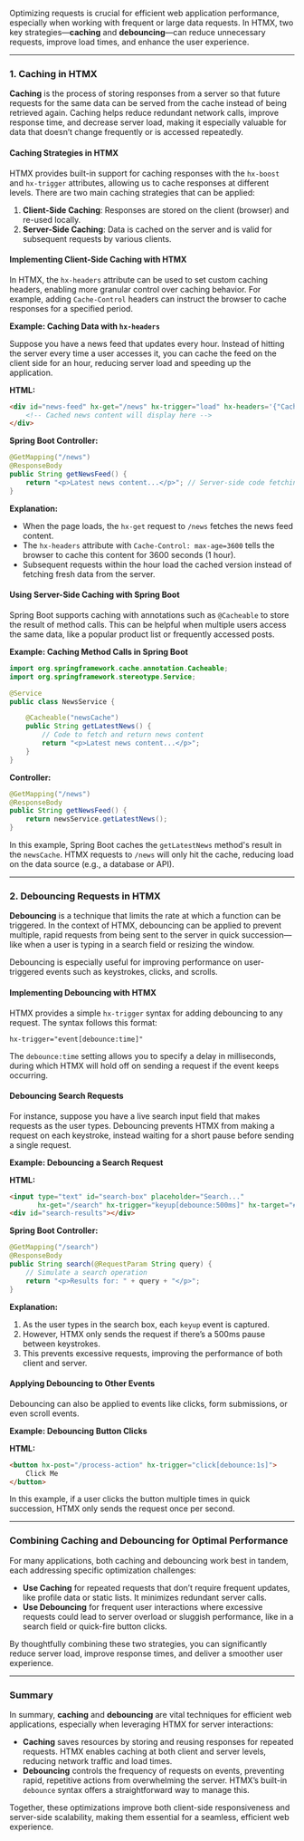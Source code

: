 Optimizing requests is crucial for efficient web application performance, especially when working with frequent or large data requests. In HTMX, two key strategies—**caching** and **debouncing**—can reduce unnecessary requests, improve load times, and enhance the user experience. 

---

### 1. **Caching in HTMX**

**Caching** is the process of storing responses from a server so that future requests for the same data can be served from the cache instead of being retrieved again. Caching helps reduce redundant network calls, improve response time, and decrease server load, making it especially valuable for data that doesn’t change frequently or is accessed repeatedly.

#### Caching Strategies in HTMX

HTMX provides built-in support for caching responses with the `hx-boost` and `hx-trigger` attributes, allowing us to cache responses at different levels. There are two main caching strategies that can be applied:

1. **Client-Side Caching**: Responses are stored on the client (browser) and re-used locally.
2. **Server-Side Caching**: Data is cached on the server and is valid for subsequent requests by various clients.

#### Implementing Client-Side Caching with HTMX

In HTMX, the `hx-headers` attribute can be used to set custom caching headers, enabling more granular control over caching behavior. For example, adding `Cache-Control` headers can instruct the browser to cache responses for a specified period.

**Example: Caching Data with `hx-headers`**

Suppose you have a news feed that updates every hour. Instead of hitting the server every time a user accesses it, you can cache the feed on the client side for an hour, reducing server load and speeding up the application.

**HTML:**
```html
<div id="news-feed" hx-get="/news" hx-trigger="load" hx-headers='{"Cache-Control": "max-age=3600"}'>
    <!-- Cached news content will display here -->
</div>
```

**Spring Boot Controller:**
```java
@GetMapping("/news")
@ResponseBody
public String getNewsFeed() {
    return "<p>Latest news content...</p>"; // Server-side code fetching news content
}
```

**Explanation:**
- When the page loads, the `hx-get` request to `/news` fetches the news feed content.
- The `hx-headers` attribute with `Cache-Control: max-age=3600` tells the browser to cache this content for 3600 seconds (1 hour).
- Subsequent requests within the hour load the cached version instead of fetching fresh data from the server.

#### Using Server-Side Caching with Spring Boot

Spring Boot supports caching with annotations such as `@Cacheable` to store the result of method calls. This can be helpful when multiple users access the same data, like a popular product list or frequently accessed posts.

**Example: Caching Method Calls in Spring Boot**

```java
import org.springframework.cache.annotation.Cacheable;
import org.springframework.stereotype.Service;

@Service
public class NewsService {

    @Cacheable("newsCache")
    public String getLatestNews() {
        // Code to fetch and return news content
        return "<p>Latest news content...</p>";
    }
}
```

**Controller:**
```java
@GetMapping("/news")
@ResponseBody
public String getNewsFeed() {
    return newsService.getLatestNews();
}
```

In this example, Spring Boot caches the `getLatestNews` method's result in the `newsCache`. HTMX requests to `/news` will only hit the cache, reducing load on the data source (e.g., a database or API).

---

### 2. **Debouncing Requests in HTMX**

**Debouncing** is a technique that limits the rate at which a function can be triggered. In the context of HTMX, debouncing can be applied to prevent multiple, rapid requests from being sent to the server in quick succession—like when a user is typing in a search field or resizing the window.

Debouncing is especially useful for improving performance on user-triggered events such as keystrokes, clicks, and scrolls.

#### Implementing Debouncing with HTMX

HTMX provides a simple `hx-trigger` syntax for adding debouncing to any request. The syntax follows this format:
```
hx-trigger="event[debounce:time]"
```
The `debounce:time` setting allows you to specify a delay in milliseconds, during which HTMX will hold off on sending a request if the event keeps occurring.

#### Debouncing Search Requests

For instance, suppose you have a live search input field that makes requests as the user types. Debouncing prevents HTMX from making a request on each keystroke, instead waiting for a short pause before sending a single request.

**Example: Debouncing a Search Request**

**HTML:**
```html
<input type="text" id="search-box" placeholder="Search..." 
       hx-get="/search" hx-trigger="keyup[debounce:500ms]" hx-target="#search-results">
<div id="search-results"></div>
```

**Spring Boot Controller:**
```java
@GetMapping("/search")
@ResponseBody
public String search(@RequestParam String query) {
    // Simulate a search operation
    return "<p>Results for: " + query + "</p>";
}
```

**Explanation:**
1. As the user types in the search box, each `keyup` event is captured.
2. However, HTMX only sends the request if there’s a 500ms pause between keystrokes.
3. This prevents excessive requests, improving the performance of both client and server.

#### Applying Debouncing to Other Events

Debouncing can also be applied to events like clicks, form submissions, or even scroll events.

**Example: Debouncing Button Clicks**

**HTML:**
```html
<button hx-post="/process-action" hx-trigger="click[debounce:1s]">
    Click Me
</button>
```

In this example, if a user clicks the button multiple times in quick succession, HTMX only sends the request once per second.

---

### Combining Caching and Debouncing for Optimal Performance

For many applications, both caching and debouncing work best in tandem, each addressing specific optimization challenges:

- **Use Caching** for repeated requests that don’t require frequent updates, like profile data or static lists. It minimizes redundant server calls.
- **Use Debouncing** for frequent user interactions where excessive requests could lead to server overload or sluggish performance, like in a search field or quick-fire button clicks.

By thoughtfully combining these two strategies, you can significantly reduce server load, improve response times, and deliver a smoother user experience.

---

### Summary

In summary, **caching** and **debouncing** are vital techniques for efficient web applications, especially when leveraging HTMX for server interactions:

- **Caching** saves resources by storing and reusing responses for repeated requests. HTMX enables caching at both client and server levels, reducing network traffic and load times.
- **Debouncing** controls the frequency of requests on events, preventing rapid, repetitive actions from overwhelming the server. HTMX’s built-in `debounce` syntax offers a straightforward way to manage this.

Together, these optimizations improve both client-side responsiveness and server-side scalability, making them essential for a seamless, efficient web experience.
